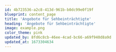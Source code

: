 ```yaml
---
id: 4b723536-a2c8-413d-961b-b0dc99e0f19f
blueprint: content_page
title: 'Angebote für Sehbeinträchtigte'
heading: 'Angebote für Sehbeinträchtigte'
image: example.png
color_theme: pink
updated_by: 8fd6c8cb-46ee-4cad-bc66-a69f940d8a9d
updated_at: 1673304634
---
```


